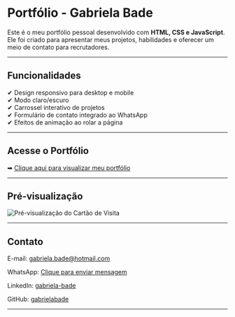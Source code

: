 # Portfólio - Gabriela Bade

Este é o meu portfólio pessoal desenvolvido com **HTML, CSS e JavaScript**. Ele foi criado para apresentar meus projetos, habilidades e oferecer um meio de contato para recrutadores.

---

## Funcionalidades

✔ Design responsivo para desktop e mobile
<br>
✔ Modo claro/escuro
<br>
✔ Carrossel interativo de projetos
<br>
✔ Formulário de contato integrado ao WhatsApp
<br>
✔ Efeitos de animação ao rolar a página

---

## Acesse o Portfólio

➡ [Clique aqui para visualizar meu portfólio](https://gabriela-bade.netlify.app/)

---
## Pré-visualização
![Pré-visualização do Cartão de Visita](assets/preview.png)

---

## Contato
E-mail: [gabriela.bade@hotmail.com](mailto:gabriela.bade@hotmail.com)

WhatsApp: [Clique para enviar mensagem](https://wa.me/5548991056014)

LinkedIn: [gabriela-bade](https://linkedin.com/in/gabriela-bade)

GitHub: [gabrielabade](https://github.com/gabrielabade)

---

